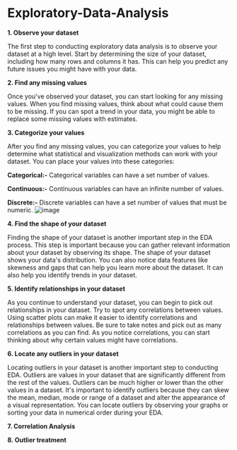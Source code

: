 # Exploratory-Data-Analysis

**1. Observe your dataset**

The first step to conducting exploratory data analysis is to observe your dataset at a high level. Start by determining the size of your dataset, including how many rows and columns it has. This can help you predict any future issues you might have with your data.


**2. Find any missing values**

Once you've observed your dataset, you can start looking for any missing values. When you find missing values, think about what could cause them to be missing. If you can spot a trend in your data, you might be able to replace some missing values with estimates.


**3. Categorize your values**

After you find any missing values, you can categorize your values to help determine what statistical and visualization methods can work with your dataset. You can place your values into these categories:

**Categorical:-** Categorical variables can have a set number of values.

**Continuous:-** Continuous variables can have an infinite number of values.

**Discrete:-** Discrete variables can have a set number of values that must be numeric.
                ![image](https://user-images.githubusercontent.com/93079874/170111505-bf161515-d340-43ff-b16b-27db53ae63ac.png)



**4. Find the shape of your dataset**

Finding the shape of your dataset is another important step in the EDA process. This step is important because you can gather relevant information about your dataset by observing its shape. The shape of your dataset shows your data's distribution. You can also notice data features like skewness and gaps that can help you learn more about the dataset. It can also help you identify trends in your dataset.


**5. Identify relationships in your dataset**

As you continue to understand your dataset, you can begin to pick out relationships in your dataset. Try to spot any correlations between values. Using scatter plots can make it easier to identify correlations and relationships between values. Be sure to take notes and pick out as many correlations as you can find. As you notice correlations, you can start thinking about why certain values might have correlations.


**6. Locate any outliers in your dataset**

Locating outliers in your dataset is another important step to conducting EDA. Outliers are values in your dataset that are significantly different from the rest of the values. Outliers can be much higher or lower than the other values in a dataset. It's important to identify outliers because they can skew the mean, median, mode or range of a dataset and alter the appearance of a visual representation. You can locate outliers by observing your graphs or sorting your data in numerical order during your EDA.

**7. Correlation Analysis**

**8. Outlier treatment**

